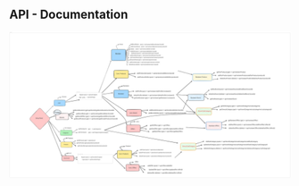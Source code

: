 ## API - Documentation 
![ApI Sketch](https://github.com/justmahmoud31/Rev-Rate-/blob/main/Rev-N-Rate%20Api%20Doc.svg)
